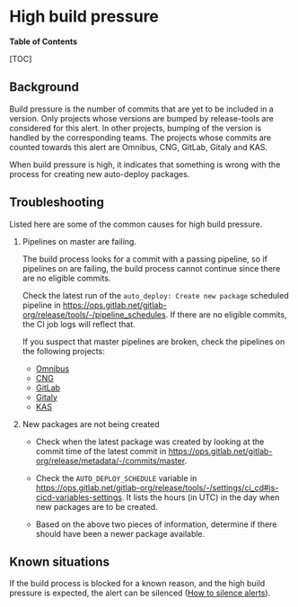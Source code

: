 # High build pressure

**Table of Contents**

[TOC]

## Background

Build pressure is the number of commits that are yet to be included in a version. Only projects whose versions
are bumped by release-tools are considered for this alert. In other projects, bumping of the version is handled
by the corresponding teams. The projects whose commits are counted towards this alert are Omnibus, CNG, GitLab,
Gitaly and KAS.

When build pressure is high, it indicates that something is wrong with the process for creating new
auto-deploy packages.

## Troubleshooting

Listed here are some of the common causes for high build pressure.

1. Pipelines on master are failing.

   The build process looks for a commit with a passing pipeline, so if pipelines on
   are failing, the build process cannot continue since there are no eligible commits.

   Check the latest run of the `auto_deploy: Create new package` scheduled pipeline in
   <https://ops.gitlab.net/gitlab-org/release/tools/-/pipeline_schedules>. If there are no
   eligible commits, the CI job logs will reflect that.

   If you suspect that master pipelines are broken, check the pipelines on the following projects:
   - [Omnibus](https://gitlab.com/gitlab-org/security/omnibus-gitlab/-/commits/)
   - [CNG](https://gitlab.com/gitlab-org/security/charts/components/images/-/commits/)
   - [GitLab](https://gitlab.com/gitlab-org/security/gitlab/-/commits/)
   - [Gitaly](https://gitlab.com/gitlab-org/security/gitaly/-/commits/)
   - [KAS](https://gitlab.com/gitlab-org/security/cluster-integration/gitlab-agent/-/commits/)

1. New packages are not being created

   - Check when the latest package was created by looking at the commit time of the latest commit in
     <https://ops.gitlab.net/gitlab-org/release/metadata/-/commits/master>.

   - Check the `AUTO_DEPLOY_SCHEDULE` variable in <https://ops.gitlab.net/gitlab-org/release/tools/-/settings/ci_cd#js-cicd-variables-settings>.
     It lists the hours (in UTC) in the day when new packages are to be created.

   - Based on the above two pieces of information, determine if there should have been a newer package available.

## Known situations

If the build process is blocked for a known reason, and the high build pressure is expected,
the alert can be silenced ([How to silence alerts](../monitoring/alerts_manual.md#silencing)).
